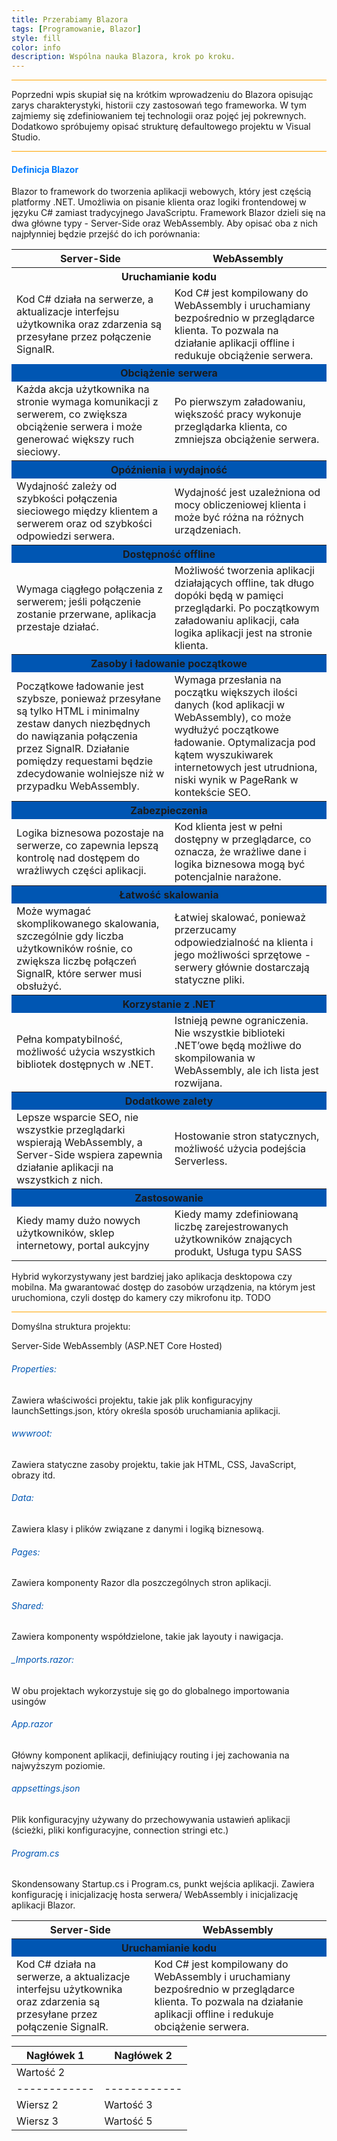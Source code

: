 ```yaml
---
title: Przerabiamy Blazora
tags: [Programowanie, Blazor]
style: fill
color: info 
description: Wspólna nauka Blazora, krok po kroku.
---
```

<hr style="height: 1px; background-color: orange;">
Poprzedni wpis skupiał się na krótkim wprowadzeniu do Blazora opisując zarys charakterystyki, historii czy zastosowań tego frameworka.
W tym zajmiemy się zdefiniowaniem tej technologii oraz pojęć jej pokrewnych. Dodatkowo spróbujemy opisać strukturę defaultowego projektu w Visual Studio.

<hr style="height: 1px; background-color: orange;">


<h4 style="color:#007bff"><b>Definicja Blazor</b></h4> 

Blazor to framework do tworzenia aplikacji webowych, który jest częścią platformy .NET. Umożliwia on pisanie klienta oraz logiki frontendowej w języku C# zamiast tradycyjnego JavaScriptu. 
Framework Blazor dzieli się na dwa główne typy - Server-Side oraz WebAssembly.
Aby opisać oba z nich najpłynniej będzie przejść do ich porównania:

<table>
  <tr>
    <th style="text-align: center; border: none;">Server-Side</th>
    <th style="text-align: center; border: none;">WebAssembly</th>
  </tr>
  <tr>
    <th colspan="2" class="text-align: center; background-color:#0056b3; border: none;"><strong>Uruchamianie kodu</strong></th>
  </tr>
  <tr>
    <td style="border: none;">Kod C# działa na serwerze, a aktualizacje interfejsu użytkownika oraz zdarzenia są przesyłane przez połączenie SignalR.</td>
    <td style="border: none;">Kod C# jest kompilowany do WebAssembly i uruchamiany bezpośrednio w przeglądarce klienta. To pozwala na działanie aplikacji offline i redukuje obciążenie serwera.</td>
  </tr>
  <tr>
    <th colspan="2" style="text-align: center; background-color:#0056b3; border: none;"><strong>Obciążenie serwera</strong></th>
  </tr>
  <tr>
    <td style="border: none;">Każda akcja użytkownika na stronie wymaga komunikacji z serwerem, co zwiększa obciążenie serwera i może generować większy ruch sieciowy.</td>
    <td style="border: none;">Po pierwszym załadowaniu, większość pracy wykonuje przeglądarka klienta, co zmniejsza obciążenie serwera.</td>
  </tr>
  <tr>
    <th colspan="2" style="text-align: center; background-color:#0056b3"><strong>Opóźnienia i wydajność</strong></th>
  </tr>
  <tr>
    <td style="border: none;">Wydajność zależy od szybkości połączenia sieciowego między klientem a serwerem oraz od szybkości odpowiedzi serwera.</td>
    <td style="border: none;">Wydajność jest uzależniona od mocy obliczeniowej klienta i może być różna na różnych urządzeniach.</td>
  </tr>
  <tr>
    <th colspan="2" style="text-align: center; background-color:#0056b3"><strong>Dostępność offline</strong></th>
  </tr>
  <tr>
    <td style="border: none;">Wymaga ciągłego połączenia z serwerem; jeśli połączenie zostanie przerwane, aplikacja przestaje działać.</td>
    <td style="border: none;">Możliwość tworzenia aplikacji działających offline, tak długo dopóki będą w pamięci przeglądarki. Po początkowym załadowaniu aplikacji, cała logika aplikacji jest na stronie klienta.</td>
  </tr>
  <tr>
    <th colspan="2" style="text-align: center; background-color:#0056b3"><strong>Zasoby i ładowanie początkowe</strong></th>
  </tr>
  <tr>
    <td style="border: none;">Początkowe ładowanie jest szybsze, ponieważ przesyłane są tylko HTML i minimalny zestaw danych niezbędnych do nawiązania połączenia przez SignalR. Działanie pomiędzy requestami będzie zdecydowanie wolniejsze niż w przypadku WebAssembly.</td>
    <td style="border: none;">Wymaga przesłania na początku większych ilości danych (kod aplikacji w WebAssembly), co może wydłużyć początkowe ładowanie. Optymalizacja pod kątem wyszukiwarek internetowych jest utrudniona, niski wynik w PageRank w kontekście SEO.</td>
  </tr>
  <tr>
    <th colspan="2" style="text-align: center; background-color:#0056b3"><strong>Zabezpieczenia</strong></th>
  </tr>
  <tr>
    <td style="border: none;">Logika biznesowa pozostaje na serwerze, co zapewnia lepszą kontrolę nad dostępem do wrażliwych części aplikacji.</td>
    <td style="border: none;">Kod klienta jest w pełni dostępny w przeglądarce, co oznacza, że wrażliwe dane i logika biznesowa mogą być potencjalnie narażone.</td>
  </tr>
  <tr>
    <th colspan="2" style="text-align: center; background-color:#0056b3"><strong>Łatwość skalowania</strong></th>
  </tr>
  <tr>
    <td style="border: none;">Może wymagać skomplikowanego skalowania, szczególnie gdy liczba użytkowników rośnie, co zwiększa liczbę połączeń SignalR, które serwer musi obsłużyć.</td>
    <td style="border: none;">Łatwiej skalować, ponieważ przerzucamy odpowiedzialność na klienta i jego możliwości sprzętowe - serwery głównie dostarczają statyczne pliki.</td>
  </tr>
  <tr>
    <th colspan="2" style="text-align: center; background-color:#0056b3"><strong>Korzystanie z .NET</strong></th>
  </tr>
  <tr>
    <td style="border: none;">Pełna kompatybilność, możliwość użycia wszystkich bibliotek dostępnych w .NET.</td>
    <td style="border: none;">Istnieją pewne ograniczenia. Nie wszystkie biblioteki .NET’owe będą możliwe do skompilowania w WebAssembly, ale ich lista jest rozwijana.</td>
  </tr>
  <tr>
    <th colspan="2" style="text-align: center; background-color:#0056b3"><strong>Dodatkowe zalety</strong></th>
  </tr>
  <tr>
    <td style="border: none;">Lepsze wsparcie SEO, nie wszystkie przeglądarki wspierają WebAssembly, a Server-Side wspiera zapewnia działanie aplikacji na wszystkich z nich.</td>
    <td style="border: none;">Hostowanie stron statycznych, możliwość użycia podejścia Serverless.</td>
  </tr>
  <tr>
    <th colspan="2" style="text-align: center; background-color:#0056b3"><strong>Zastosowanie</strong></th>
  </tr>
  <tr>
    <td style="border: none;">Kiedy mamy dużo nowych użytkowników, sklep internetowy, portal aukcyjny</td>
    <td style="border: none;">Kiedy mamy zdefiniowaną liczbę zarejestrowanych użytkowników znających produkt, Usługa typu SASS</td>
</tr>
</table>

Hybrid wykorzystywany jest bardziej jako aplikacja desktopowa czy mobilna. 
Ma gwarantować dostęp do zasobów urządzenia, na którym jest uruchomiona, czyli dostęp do kamery czy mikrofonu itp. TODO

<hr style="height: 1px; background-color: orange;">

Domyślna struktura projektu:

Server-Side							WebAssembly (ASP.NET Core Hosted)



<h6 style="color:#0056b3">Properties:</h6>   
Zawiera właściwości projektu, takie jak plik konfiguracyjny launchSettings.json, który określa sposób uruchamiania aplikacji.
 
<h6 style="color:#0056b3">wwwroot:</h6>
Zawiera statyczne zasoby projektu, takie jak HTML, CSS, JavaScript, obrazy itd.

<h6 style="color:#0056b3">Data:</h6>
Zawiera klasy i plików związane z danymi i logiką biznesową.

<h6 style="color:#0056b3">Pages:</h6>
Zawiera komponenty Razor dla poszczególnych stron aplikacji.

<h6 style="color:#0056b3">Shared:</h6>
Zawiera komponenty współdzielone, takie jak layouty i nawigacja.

<h6 style="color:#0056b3">_Imports.razor:</h6>
W obu projektach wykorzystuje się go do globalnego importowania usingów

<h6 style="color:#0056b3">App.razor</h6>
Główny komponent aplikacji, definiujący routing i jej zachowania na najwyższym poziomie.

<h6 style="color:#0056b3">appsettings.json</h6>
Plik konfiguracyjny używany do przechowywania ustawień aplikacji (ścieżki, pliki konfiguracyjne, connection stringi etc.)

<h6 style="color:#0056b3">Program.cs</h6>
Skondensowany Startup.cs i Program.cs, punkt wejścia aplikacji. Zawiera konfigurację i inicjalizację hosta serwera/ WebAssembly i inicjalizację aplikacji Blazor.



<table style= "border-collapse: collapse;">
  <tr>
    <th style="text-align: center;">Server-Side</th>
    <th style="text-align: center;">WebAssembly</th>
  </tr>
  <tr>
    <th colspan="2" style="text-align: center; background-color:#0056b3"><strong>Uruchamianie kodu</strong></th>
  </tr>
  <tr>
    <td style="border: none;">Kod C# działa na serwerze, a aktualizacje interfejsu użytkownika oraz zdarzenia są przesyłane przez połączenie SignalR.</td>
    <td style="border: none;">Kod C# jest kompilowany do WebAssembly i uruchamiany bezpośrednio w przeglądarce klienta. To pozwala na działanie aplikacji offline i redukuje obciążenie serwera.</td>
  </tr>
</table>


| Nagłówek 1 | Nagłówek 2 |
|------------|------------|
|  Wartość 2 |
|------------|------------|
| Wiersz 2   | Wartość 3  |
| Wiersz 3   | Wartość 5  |
